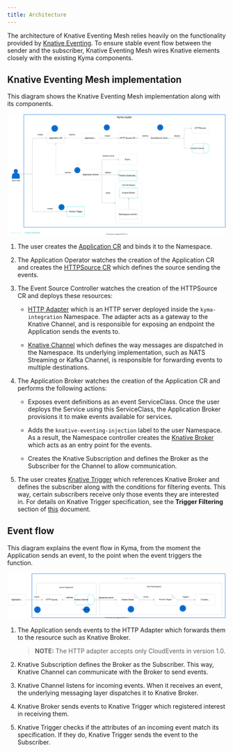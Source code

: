 ```yaml
---
title: Architecture
---
```


The architecture of Knative Eventing Mesh relies heavily on the functionality provided by [Knative Eventing](https://knative.dev/docs/eventing/). To ensure stable event flow between the sender and the subscriber, Knative Eventing Mesh wires Knative elements closely with the existing Kyma components.

## Knative Eventing Mesh implementation

This diagram shows the Knative Eventing Mesh implementation along with its components.

![Eventing implementation](./assets/eventing-mesh-implementation.svg)

1. The user creates the [Application CR](https://kyma-project.io/docs/components/application-connector/#custom-resource-application) and binds it to the Namespace. 

2. The Application Operator watches the creation of the Application CR and creates the [HTTPSource CR](#custom-resource-http-source) which defines the source sending the events.

3. The Event Source Controller watches the creation of the HTTPSource CR and deploys these resources:

    * [HTTP Adapter](https://github.com/kyma-project/kyma/tree/master/components/event-sources/adapter/http) which is an HTTP server deployed inside the `kyma-integration` Namespace. The adapter acts as a gateway to the Knative Channel, and is responsible for exposing an endpoint the Application sends the events to. 

    * [Knative Channel](https://knative.dev/docs/eventing/channels/) which defines the way messages are dispatched in the Namespace. Its underlying implementation, such as NATS Streaming or Kafka Channel, is responsible for forwarding events to multiple destinations. 

4. The Application Broker watches the creation of the Application CR and performs the following actions:

    * Exposes event definitions as an event ServiceClass. Once the user deploys the Service using this ServiceClass, the Application Broker provisions it to make events available for services.

    * Adds the `knative-eventing-injection` label to the user Namespace. As a result, the Namespace controller creates the [Knative Broker](https://knative.dev/docs/eventing/broker-trigger/) which acts as an entry point for the events. 

    * Creates the Knative Subscription and defines the Broker as the Subscriber for the Channel to allow communication.

5. The user creates [Knative Trigger](https://knative.dev/docs/eventing/broker-trigger/) which references Knative Broker and defines the subscriber along with the conditions for filtering events. This way, certain subscribers receive only those events they are interested in. For details on Knative Trigger specification, see the **Trigger Filtering** section of [this](https://knative.dev/docs/eventing/broker-trigger/) document.

## Event flow 

This diagram explains the event flow in Kyma, from the moment the Application sends an event, to the point when the event triggers the function.

![Eventing flow](./assets/eventing-mesh-flow.svg)

1. The Application sends events to the HTTP Adapter which forwards them to the resource such as Knative Broker.
   
    >**NOTE:** The HTTP adapter accepts only CloudEvents in version 1.0. 

2. Knative Subscription defines the Broker as the Subscriber. This way, Knative Channel can communicate with the Broker to send events.

3. Knative Channel listens for incoming events. When it receives an event, the underlying messaging layer dispatches it to Knative Broker.

4. Knative Broker sends events to Knative Trigger which registered interest in receiving them.

5. Knative Trigger checks if the attributes of an incoming event match its specification. If they do, Knative Trigger sends the event to the Subscriber.